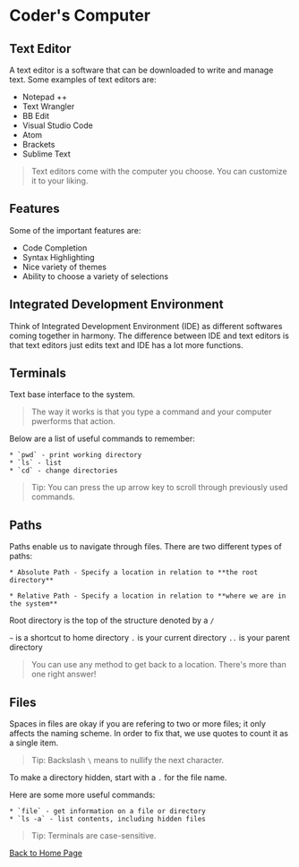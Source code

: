 # Coder's Computer

## Text Editor

A text editor is a software that can be downloaded to write and manage text. Some examples of text editors are:

* Notepad ++
* Text Wrangler
* BB Edit
* Visual Studio Code
* Atom
* Brackets
* Sublime Text

> Text editors come with the computer you choose. You can customize it to your liking.

## Features

Some of the important features are:

* Code Completion
* Syntax Highlighting
* Nice variety of themes
* Ability to choose a variety of selections

## Integrated Development Environment 

Think of Integrated Development Environment (IDE) as different softwares coming together in harmony. The difference between IDE and text editors is that text editors just edits text and IDE has a lot more functions.

## Terminals

Text base interface to the system. 

> The way it works is that you type a command and your computer pwerforms that action.

Below are a list of useful commands to remember:

    * `pwd` - print working directory
    * `ls` - list
    * `cd` - change directories

> Tip: You can press the up arrow key to scroll through previously used commands.

## Paths

Paths enable us to navigate through files. There are two different types of paths:

    * Absolute Path - Specify a location in relation to **the root directory**

    * Relative Path - Specify a location in relation to **where we are in the system**

Root directory is the top of the structure denoted by a `/`

`~` is a shortcut to home directory
`.` is your current directory
`..` is your parent directory

> You can use any method to get back to a location. There's more than one right answer!

## Files

Spaces in files are okay if you are refering to two or more files; it only affects the naming scheme. In order to fix that, we use quotes to count it as a single item. 

> Tip: Backslash `\` means to nullify the next character.

To make a directory hidden, start with a `.` for the file name.

Here are some more useful commands:

    * `file` - get information on a file or directory
    * `ls -a` - list contents, including hidden files
    
> Tip: Terminals are case-sensitive.

[Back to Home Page](README.md)


